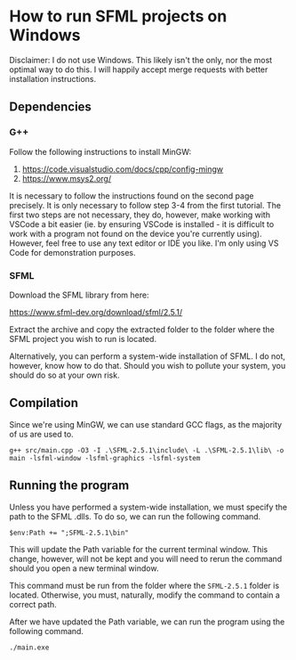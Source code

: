# How to run SFML projects on Windows

Disclaimer: I do not use Windows. This likely isn't the only, nor the most optimal way
to do this. I will happily accept merge requests with better installation instructions.

## Dependencies

### G++

Follow the following instructions to install MinGW:

1) https://code.visualstudio.com/docs/cpp/config-mingw
2) https://www.msys2.org/

It is necessary to follow the instructions found on the second page 
precisely. It is only necessary to follow step 3-4 from the first tutorial.
The first two steps are not necessary, they do, however, make working
with VSCode a bit easier (ie. by ensuring VSCode is installed - it is
difficult to work with a program not found on the device you're currently
using). However, feel free to use any text editor or IDE you like.
I'm only using VS Code for demonstration purposes.

### SFML

Download the SFML library from here: 

https://www.sfml-dev.org/download/sfml/2.5.1/

Extract the archive and copy the extracted folder to the folder where
the SFML project you wish to run is located.

Alternatively, you can perform a system-wide installation of SFML. I do not,
however, know how to do that. Should you wish to pollute your system, you
should do so at your own risk.

## Compilation

Since we're using MinGW, we can use standard GCC flags, as the majority
of us are used to.

```
g++ src/main.cpp -O3 -I .\SFML-2.5.1\include\ -L .\SFML-2.5.1\lib\ -o main -lsfml-window -lsfml-graphics -lsfml-system
```

## Running the program

Unless you have performed a system-wide installation, we must specify
the path to the SFML .dlls. To do so, we can run the following command.

```
$env:Path += ";SFML-2.5.1\bin"
```

This will update the Path variable for the current terminal window.
This change, however, will not be kept and you will need to rerun
the command should you open a new terminal window.

This command must be run from the folder where the `SFML-2.5.1` folder
is located. Otherwise, you must, naturally, modify the command to contain
a correct path.

After we have updated the Path variable, we can run the program using
the following command.

```
./main.exe
```
